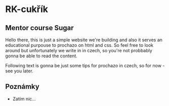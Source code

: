RK-cukřík
=========

Mentor course Sugar
-------------------

Hello there, this is just a simple website we're building and also it serves an educational purpouse to prochazo on html and css. So feel free to look around but unfortunately we write in in czech, so you're not probbably gonna be able to read the content.

Following text is gonna be just some tips for prochazo in czech, so for now - see you later.

Poznámky
--------

- Zatím nic...